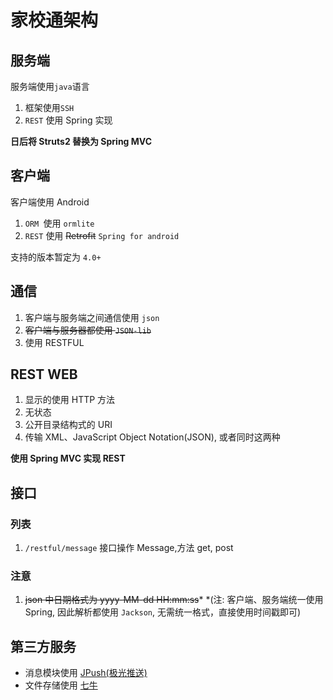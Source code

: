 # 家校通架构

## 服务端

服务端使用`java`语言

1. 框架使用`SSH` 
2. `REST` 使用 Spring 实现

**日后将 Struts2 替换为 Spring MVC**

## 客户端

客户端使用 Android

1. `ORM `使用 `ormlite`
2. `REST` 使用 ~~Retrofit~~ `Spring for android`

支持的版本暂定为 `4.0+`

## 通信

1. 客户端与服务端之间通信使用 `json`
2. ~~客户端与服务器都使用 `JSON-lib`~~
3. 使用 RESTFUL

## REST WEB
1. 显示的使用 HTTP 方法
2. 无状态
3. 公开目录结构式的 URI
4. 传输 XML、JavaScript Object Notation(JSON), 或者同时这两种

**使用 Spring MVC 实现 REST**

## 接口

### 列表

1. `/restful/message` 
接口操作 Message,方法 get, post

### 注意
1. ~~json 中日期格式为 yyyy-MM-dd HH:mm:ss~~*
    *(注: 客户端、服务端统一使用 Spring, 因此解析都使用 `Jackson`, 无需统一格式，直接使用时间戳即可)


## 第三方服务

* 消息模块使用 [JPush(极光推送)](https://www.jpush.cn/)
* 文件存储使用 [七牛](http://www.qiniu.com/)
